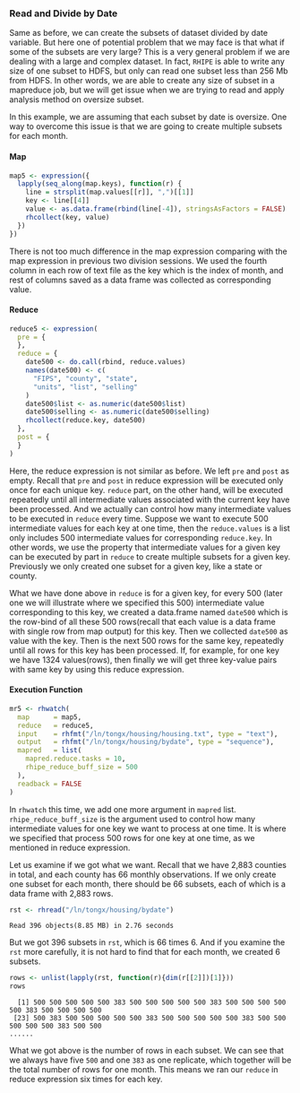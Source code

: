 ### Read and Divide by Date ###

Same as before, we can create the subsets of dataset divided by date variable. But here one of
potential problem that we may face is that what if some of the subsets are very large? This is
a very general problem if we are dealing with a large and complex dataset. In fact, `RHIPE` is 
able to write any size of one subset to HDFS, but only can read one subset less than 256 Mb 
from HDFS. In other words, we are able to create any size of subset in a mapreduce job, but we
will get issue when we are trying to read and apply analysis method on oversize subset.

In this example, we are assuming that each subset by date is oversize. One way to overcome this
issue is that we are going to create multiple subsets for each month. 

#### Map ####


```r
map5 <- expression({
  lapply(seq_along(map.keys), function(r) {
    line = strsplit(map.values[[r]], ",")[[1]]
    key <- line[[4]]
    value <- as.data.frame(rbind(line[-4]), stringsAsFactors = FALSE)
    rhcollect(key, value)
  })
})
```

There is not too much difference in the map expression comparing with the map expression in previous 
two division sessions. We used the fourth column in each row of text file as the key which is the index
of month, and rest of columns saved as a data frame was collected as corresponding value.

#### Reduce ####


```r
reduce5 <- expression(
  pre = {
  },
  reduce = {
    date500 <- do.call(rbind, reduce.values)
    names(date500) <- c(
      "FIPS", "county", "state", 
      "units", "list", "selling"
    )
    date500$list <- as.numeric(date500$list)
    date500$selling <- as.numeric(date500$selling)
    rhcollect(reduce.key, date500)
  },
  post = {
  }
)
```

Here, the reduce expression is not similar as before. We left `pre` and `post` as empty. Recall that `pre` 
and `post` in reduce expression will be executed only once for each unique key. `reduce` part, on the other 
hand, will be executed repeatedly until all intermediate values associated with the current key have been 
processed. And we actually can control how many intermediate values to be executed in `reduce` every time. 
Suppose we want to execute 500 intermediate values for each key at one time, then the `reduce.values` is a 
list only includes 500 intermediate values for corresponding `reduce.key`. In other words, we use the 
property that intermediate values for a given key can be executed by part in `reduce` to create 
multiple subsets for a given key. Previously we only created one subset for a given key, like a state or 
county.

What we have done above in `reduce` is for a given key, for every 500 (later one we will illustrate where 
we specified this 500) intermediate value corresponding to this key, we created a data.frame named
`date500` which is the row-bind of all these 500 rows(recall that each value is a data frame with single 
row from map output) for this key. Then we collected `date500` as value with the key. Then is the next
500 rows for the same key, repeatedly until all rows for this key has been processed. If, for example, for 
one key we have 1324 values(rows), then finally we will get three key-value pairs with same key by using 
this reduce expression.

#### Execution Function ####


```r
mr5 <- rhwatch(
  map      = map5,
  reduce   = reduce5,
  input    = rhfmt("/ln/tongx/housing/housing.txt", type = "text"),
  output   = rhfmt("/ln/tongx/housing/bydate", type = "sequence"),
  mapred   = list(
    mapred.reduce.tasks = 10,
    rhipe_reduce_buff_size = 500
  ),
  readback = FALSE
)
```

In `rhwatch` this time, we add one more argument in `mapred` list. `rhipe_reduce_buff_size` is the 
argument used to control how many intermediate values for one key we want to process at one time. It is
where we specified that process 500 rows for one key at one time, as we mentioned in reduce expression.

Let us examine if we got what we want. Recall that we have 2,883 counties in total, and each county has
66 monthly observations. If we only create one subset for each month, there should be 66 subsets, each of
which is a data frame with 2,883 rows.


```r
rst <- rhread("/ln/tongx/housing/bydate")
```
```
Read 396 objects(8.85 MB) in 2.76 seconds
```

But we got 396 subsets in `rst`, which is 66 times 6. And if you examine the `rst` more carefully, it is
not hard to find that for each month, we created 6 subsets.


```r
rows <- unlist(lapply(rst, function(r){dim(r[[2]])[1]}))
rows
```
```
  [1] 500 500 500 500 500 383 500 500 500 500 500 383 500 500 500 500 500 383 500 500 500 500
 [23] 500 383 500 500 500 500 500 383 500 500 500 500 500 383 500 500 500 500 500 383 500 500
......
```
What we got above is the number of rows in each subset. We can see that we always have five `500` and one 
`383` as one replicate, which together will be the total number of rows for one month. This means we ran 
our `reduce` in reduce expression six times for each key.
